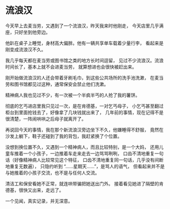 # 流浪汉

今天早上去麦当劳，又遇到了一个流浪汉，昨天我来时他刚走，
今天店里几乎满座，只好坐到他旁边。

他趴在桌子上睡觉，身材高大偏胖。他有一辆共享单车载着少量行李，
看起来是刚变成流浪汉不久。

我几乎每天都在麦当劳或图书馆之类的地方长时间逗留，
见过不少流浪汉。流浪时间长了，基本上就不会进麦当劳，
就算想进也会很快被赶出来。

刚开始做流浪汉的人还会带着牙刷毛巾，到这些公共场所的洗手池洗漱，
在麦当劳和图书馆都见过这种，通常保安会禁止他们洗漱。

精神病人我也见过不少，有一次被一个半疯半丐的人抢了我的薯饼。

彻底的乞丐进店里我只见过一次，是在肯德基，一对乞丐母子，
小乞丐甚至翻过柜台到里面抢钱去了，好像拿了几块钱就出来了，
几年前的事情，现在记得不是很清楚，一阵闹哄哄之后母子就离开了。

再说回今天的事情，我在那个新流浪汉旁边坐下不久，他嫌睡得不舒服，
竟然在沙发上躺下，鞋子还碰到了我的背包，我赶紧换了个位置。

没想到换位置不久，又遇到一个精神病人，而且比较特别，是一个大妈，
还用儿童车推着一个小孩子，一边推着车走来走去一边骂骂咧咧，
口齿不清地重复一句话（好像精神病人比较常见这个特征，
口齿不清地重复同一句话，几乎没有间断地重复无数遍），
只隐约听到 “……星期天……”，是骂人的语气，
但看起来并不是与她推着的小孩子交流，也不是与任何人交流。

清洁工和保安看她不正常，就连哄带骗把她送出门外。
接着看见她进了隔壁的肯德基，很快又出来，走远了。

一个见闻，真实记录，并无深意。
